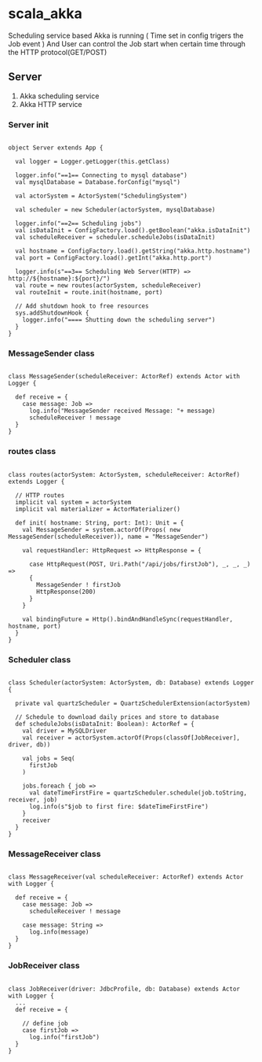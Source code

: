 # scala_akka

Scheduling service based Akka is running ( Time set in config trigers the Job event )
And User can control the Job start when certain time through the HTTP protocol(GET/POST)


## Server
1. Akka scheduling service
2. Akka HTTP service

### Server init
<pre><code>
object Server extends App {

  val logger = Logger.getLogger(this.getClass)

  logger.info("==1== Connecting to mysql database")
  val mysqlDatabase = Database.forConfig("mysql")

  val actorSystem = ActorSystem("SchedulingSystem")

  val scheduler = new Scheduler(actorSystem, mysqlDatabase)

  logger.info("==2== Scheduling jobs")
  val isDataInit = ConfigFactory.load().getBoolean("akka.isDataInit")
  val scheduleReceiver = scheduler.scheduleJobs(isDataInit)

  val hostname = ConfigFactory.load().getString("akka.http.hostname")
  val port = ConfigFactory.load().getInt("akka.http.port")

  logger.info(s"==3== Scheduling Web Server(HTTP) => http://${hostname}:${port}/")
  val route = new routes(actorSystem, scheduleReceiver)
  val routeInit = route.init(hostname, port)

  // Add shutdown hook to free resources
  sys.addShutdownHook {
    logger.info("==== Shutting down the scheduling server")
  }
}
</code></pre>

### MessageSender class
<pre><code>
class MessageSender(scheduleReceiver: ActorRef) extends Actor with Logger {

  def receive = {
    case message: Job =>
      log.info("MessageSender received Message: "+ message)
      scheduleReceiver ! message
  }
}
</code></pre>

### routes class
<pre><code>
class routes(actorSystem: ActorSystem, scheduleReceiver: ActorRef) extends Logger {
  
  // HTTP routes
  implicit val system = actorSystem
  implicit val materializer = ActorMaterializer()

  def init( hostname: String, port: Int): Unit = {
    val MessageSender = system.actorOf(Props( new MessageSender(scheduleReceiver)), name = "MessageSender")

    val requestHandler: HttpRequest => HttpResponse = {

      case HttpRequest(POST, Uri.Path("/api/jobs/firstJob"), _, _, _) =>
      {
        MessageSender ! firstJob
        HttpResponse(200)
      }
    }

    val bindingFuture = Http().bindAndHandleSync(requestHandler, hostname, port)
  }
}
</code></pre>

### Scheduler class
<pre><code>
class Scheduler(actorSystem: ActorSystem, db: Database) extends Logger {

  private val quartzScheduler = QuartzSchedulerExtension(actorSystem)

  // Schedule to download daily prices and store to database
  def scheduleJobs(isDataInit: Boolean): ActorRef = {
    val driver = MySQLDriver
    val receiver = actorSystem.actorOf(Props(classOf[JobReceiver], driver, db))

    val jobs = Seq(
      firstJob
    )

    jobs.foreach { job =>
      val dateTimeFirstFire = quartzScheduler.schedule(job.toString, receiver, job)
      log.info(s"$job to first fire: $dateTimeFirstFire")
    }
    receiver
  }
}
</code></pre>

### MessageReceiver class
<pre><code>
class MessageReceiver(val scheduleReceiver: ActorRef) extends Actor with Logger {

  def receive = {
    case message: Job =>
      scheduleReceiver ! message
      
    case message: String =>
      log.info(message)
  }
}
</code></pre>

### JobReceiver class
<pre><code>
class JobReceiver(driver: JdbcProfile, db: Database) extends Actor with Logger {
  ...
  def receive = {

    // define job
    case firstJob =>
      log.info("firstJob")
  }
}
</code></pre>
